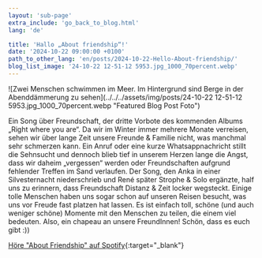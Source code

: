 ```yaml
---
layout: 'sub-page'
extra_include: 'go_back_to_blog.html'
lang: 'de'

title: 'Hallo „About friendship“!'
date: '2024-10-22 09:00:00 +0100'
path_to_other_lang: 'en/posts/2024-10-22-Hello-About-friendship/'
blog_list_image: '24-10-22 12-51-12 5953.jpg_1000_70percent.webp'
---
```

![Zwei Menschen schwimmen im Meer. Im Hintergrund sind Berge in der Abenddämmerung zu sehen](../../../assets/img/posts/24-10-22 12-51-12 5953.jpg_1000_70percent.webp "Featured Blog Post Foto")

Ein Song über Freundschaft, der dritte Vorbote des kommenden Albums „Right where you are“.<!--more-->
Da wir im Winter immer mehrere Monate verreisen, sehen wir über lange Zeit unsere Freunde & Familie nicht, was manchmal sehr schmerzen kann. Ein Anruf oder eine kurze Whatsappnachricht stillt die Sehnsucht und dennoch blieb tief in unserem Herzen lange die Angst, dass wir daheim „vergessen“ werden oder Freundschaften aufgrund fehlender Treffen im Sand verlaufen. Der Song, den Anka in einer Silvesternacht niederschrieb und René später Strophe & Solo ergänzte, half uns zu erinnern, dass Freundschaft Distanz & Zeit locker wegsteckt. Einige tolle Menschen haben uns sogar schon auf unseren Reisen besucht, was uns vor Freude fast platzen hat lassen. Es ist einfach toll, schöne (und auch weniger schöne) Momente mit den Menschen zu teilen, die einem viel bedeuten. Also, ein chapeau an unsere FreundInnen! Schön, dass es euch gibt :))

[Höre "About Friendship" auf Spotify](https://open.spotify.com/intl-de/album/0RQfjYh286ddfEpXeLRQ3x){:target="_blank"}
